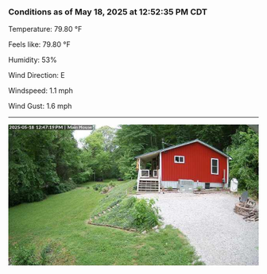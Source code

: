 ### Conditions as of May 18, 2025 at 12:52:35 PM CDT 

Temperature: 79.80 &deg;F

Feels like: 79.80 &deg;F

Humidity: 53%

Wind Direction: E

Windspeed: 1.1 mph

Wind Gust: 1.6 mph

---

<img src="./images/latest.jpeg"/>

